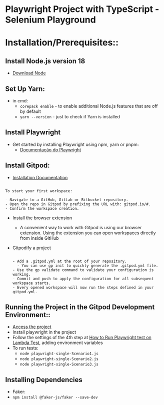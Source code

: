 # Playwright Project with TypeScript - Selenium Playground

# Installation/Prerequisites::

## Install Node.js version 18
- [Download Node](https://nodejs.org/dist/v18.12.1/node-v18.12.1-x64.msi)

## Set Up Yarn:
- in cmd:
    - `corepack enable` - to enable additional Node.js features that are off by default
    - `yarn --version` - just to check if Yarn is installed

## Install Playwright
- Get started by installing Playwright using npm, yarn or pnpm:
  - [Documentação do Playwright](https://playwright.dev/docs/intro)

## Install Gitpod:
- [Installation Documentation](https://www.gitpod.io/docs/introduction/getting-started)

```The best way to get see the power of Gitpod, is to try it out by starting your first Workspace.

To start your first workspace:

- Navigate to a GitHub, GitLab or Bitbucket repository.
- Open the repo in Gitpod by prefixing the URL with: gitpod.io/#.
- Confirm the workspace creation.
```

- Install the browser extension
  - A convenient way to work with Gitpod is using our browser extension. Using the extension you can open workspaces directly from inside GitHub

- Gitpodify a project
  ```- Gitpod uses a .gitpod.yml file located at the root of your repository to unlock all benefits. It defines the processes to start for your project (e.g. a database or webserver), installs the required tools, editor extensions or IDE plugins. To get started:

  - Add a .gitpod.yml at the root of your repository.
    - You can use gp init to quickly generate the .gitpod.yml file.
  - Use the gp validate command to validate your configuration is working.
  - Commit and push to apply the configuration for all subsequent workspace starts.
  - Every opened workspace will now run the steps defined in your gitpod.yml.
  ```

## Running the Project in the Gitpod Development Environment::
- [Access the project](https://github.com/carolemesc/lambdatest-comcertifications-playwright)
- Install playwright in the project
- Follow the settings of the 4th step at [How to Run Playwright test on Lambda Test](https://www.lambdatest.com/support/docs/playwright-testing/), adding environment variables
- To run tests:
  - `node playwright-single-Scenario1.js`
  - `node playwright-single-Scenario2.js`
  - `node playwright-single-Scenario3.js`

## Installing Dependencies
  - Faker:
  - `npm install @faker-js/faker --save-dev`
